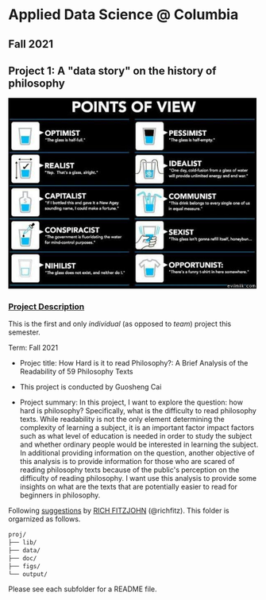 # Applied Data Science @ Columbia
## Fall 2021
## Project 1: A "data story" on the history of philosophy

<img src="figs/100126-the-glass.jpeg" width="500">

### [Project Description](doc/)
This is the first and only *individual* (as opposed to *team*) project this semester. 

Term: Fall 2021

+ Projec title: How Hard is it to read Philosophy?: A Brief Analysis of the Readability of 59 Philosophy Texts
+ This project is conducted by Guosheng Cai

+ Project summary: In this project, I want to explore the question: how hard is philosophy? Specifically, what is the difficulty to read philosophy texts. While readability is not the only element determining the complexity of learning a subject, it is an important factor impact factors such as what level of education is needed in order to study the subject and whether ordinary people would be interested in learning the subject. In additional providing information on the question, another objective of this analysis is to provide information for those who are scared of reading philosophy texts because of the public's perception on the difficulty of reading philosophy. I want use this analysis to provide some insights on what are the texts that are potentially easier to read for beginners in philosophy.

Following [suggestions](http://nicercode.github.io/blog/2013-04-05-projects/) by [RICH FITZJOHN](http://nicercode.github.io/about/#Team) (@richfitz). This folder is orgarnized as follows.

```
proj/
├── lib/
├── data/
├── doc/
├── figs/
└── output/
```

Please see each subfolder for a README file.
